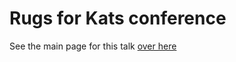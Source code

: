# Rugs for Kats conference

See the main page for this talk [over here](https://github.com/jessitron/kats)